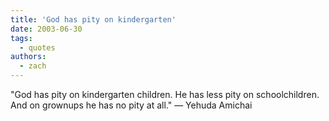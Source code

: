 ```yaml
---
title: 'God has pity on kindergarten'
date: 2003-06-30
tags:
  - quotes
authors:
  - zach
---
```


"God has pity on kindergarten children.
He has less pity on schoolchildren.
And on grownups he has no pity at all."
— Yehuda Amichai
